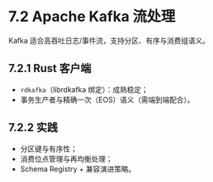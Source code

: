 # 7.2 Apache Kafka 流处理

Kafka 适合高吞吐日志/事件流，支持分区、有序与消费组语义。

## 7.2.1 Rust 客户端

- `rdkafka`（librdkafka 绑定）：成熟稳定；
- 事务生产者与精确一次（EOS）语义（需端到端配合）。

## 7.2.2 实践

- 分区键与有序性；
- 消费位点管理与再均衡处理；
- Schema Registry + 兼容演进策略。
